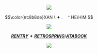 <p align="center">
<img src="https://64.media.tumblr.com/55f300431dca95ea9b718b41173c90df/9daddf923761f6ec-98/s250x400/926aec431607bb76734ba5b9ade5702c87e995c3.gifv"/>
</p>
<p align="center">
$$\color{#c8b8de}XAN \  ✦ . 　⁺ HE/HIM $$ 
</p>
<p align="center">
<img src="https://64.media.tumblr.com/9dabe7c416448ebdb125174d30b79a19/51c5147a39bd4127-3d/s1280x1920/866e9025a2638036dd0cb0d87df032d130f8db7b.pnj"/>
</p>

<div align="center">

  [***RENTRY***](https://rentry.co/weza)  ✦  [***RETROSPRING***](https://retrospring.net/@bloodycherryyy)/[***ATABOOK***](https://bloodycherryr.atabook.org)
<p align="center">
<img src="https://64.media.tumblr.com/55f300431dca95ea9b718b41173c90df/9daddf923761f6ec-98/s250x400/926aec431607bb76734ba5b9ade5702c87e995c3.gifv"/>
</p>

